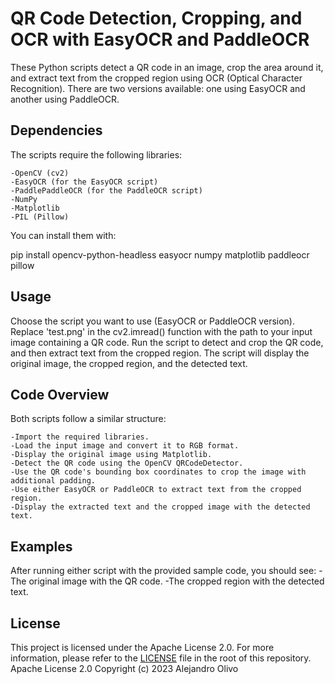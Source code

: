 # QR Code Detection, Cropping, and OCR with EasyOCR and PaddleOCR
These Python scripts detect a QR code in an image, crop the area around it, and extract text from the cropped region using OCR (Optical Character Recognition). There are two versions available: one using EasyOCR and another using PaddleOCR.

## Dependencies
The scripts require the following libraries:

    -OpenCV (cv2)
    -EasyOCR (for the EasyOCR script)
    -PaddlePaddleOCR (for the PaddleOCR script)
    -NumPy
    -Matplotlib
    -PIL (Pillow)
You can install them with:

pip install opencv-python-headless easyocr numpy matplotlib paddleocr pillow
## Usage
Choose the script you want to use (EasyOCR or PaddleOCR version).
Replace 'test.png' in the cv2.imread() function with the path to your input image containing a QR code.
Run the script to detect and crop the QR code, and then extract text from the cropped region.
The script will display the original image, the cropped region, and the detected text.
## Code Overview
Both scripts follow a similar structure:

    -Import the required libraries.
    -Load the input image and convert it to RGB format.
    -Display the original image using Matplotlib.
    -Detect the QR code using the OpenCV QRCodeDetector.
    -Use the QR code's bounding box coordinates to crop the image with additional padding.
    -Use either EasyOCR or PaddleOCR to extract text from the cropped region.
    -Display the extracted text and the cropped image with the detected text.

## Examples
After running either script with the provided sample code, you should see:
    -The original image with the QR code.
    -The cropped region with the detected text.    
## License
This project is licensed under the Apache License 2.0. For more information, please refer to the [LICENSE](LICENSE) file in the root of this repository.
Apache License 2.0
Copyright (c) 2023 Alejandro Olivo
